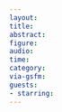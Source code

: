 ```yaml
---
layout: 
title: 
abstract:
figure: 
audio: 
time: 
category:
via-gsfm: 
guests:
- starring: 
---
```


